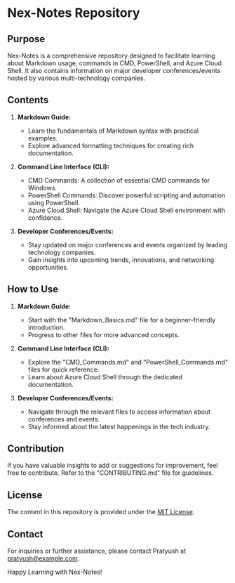 # Nex-Notes Repository

## Purpose

Nex-Notes is a comprehensive repository designed to facilitate learning about Markdown usage, commands in CMD, PowerShell, and Azure Cloud Shell. It also contains information on major developer conferences/events hosted by various multi-technology companies.

## Contents

1. **Markdown Guide:**
   - Learn the fundamentals of Markdown syntax with practical examples.
   - Explore advanced formatting techniques for creating rich documentation.

2. **Command Line Interface (CLI):**
   - CMD Commands: A collection of essential CMD commands for Windows.
   - PowerShell Commands: Discover powerful scripting and automation using PowerShell.
   - Azure Cloud Shell: Navigate the Azure Cloud Shell environment with confidence.

3. **Developer Conferences/Events:**
   - Stay updated on major conferences and events organized by leading technology companies.
   - Gain insights into upcoming trends, innovations, and networking opportunities.

## How to Use

1. **Markdown Guide:**
   - Start with the "Markdown_Basics.md" file for a beginner-friendly introduction.
   - Progress to other files for more advanced concepts.

2. **Command Line Interface (CLI):**
   - Explore the "CMD_Commands.md" and "PowerShell_Commands.md" files for quick reference.
   - Learn about Azure Cloud Shell through the dedicated documentation.

3. **Developer Conferences/Events:**
   - Navigate through the relevant files to access information about conferences and events.
   - Stay informed about the latest happenings in the tech industry.

## Contribution

If you have valuable insights to add or suggestions for improvement, feel free to contribute. Refer to the "CONTRIBUTING.md" file for guidelines.

## License

The content in this repository is provided under the [MIT License](LICENSE).

## Contact

For inquiries or further assistance, please contact Pratyush at pratyush@example.com.

Happy Learning with Nex-Notes!
